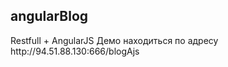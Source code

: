 <h2>angularBlog</h2>
<p>Restfull + AngularJS Демо находиться по адресу http://94.51.88.130:666/blogAjs</p>
